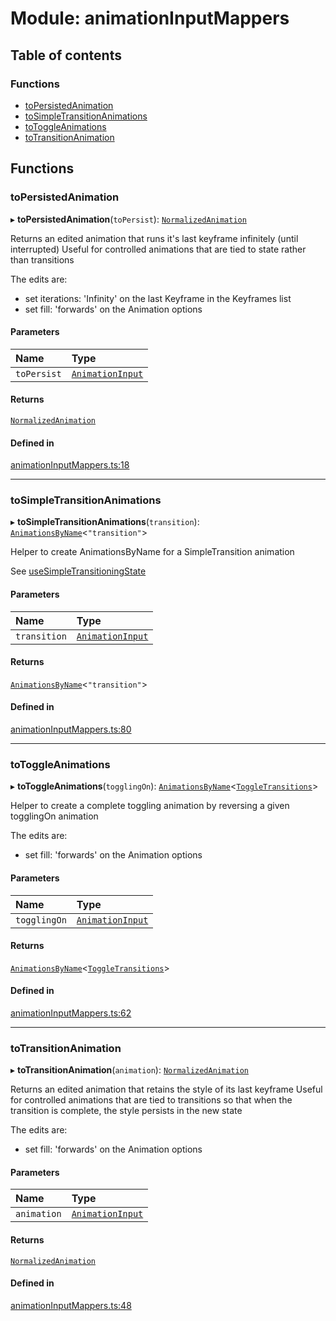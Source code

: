 # Module: animationInputMappers

## Table of contents

### Functions

- [toPersistedAnimation](../wiki/animationInputMappers#topersistedanimation)
- [toSimpleTransitionAnimations](../wiki/animationInputMappers#tosimpletransitionanimations)
- [toToggleAnimations](../wiki/animationInputMappers#totoggleanimations)
- [toTransitionAnimation](../wiki/animationInputMappers#totransitionanimation)

## Functions

### toPersistedAnimation

▸ **toPersistedAnimation**(`toPersist`): [`NormalizedAnimation`](../wiki/AnimationInput.NormalizedAnimation)

Returns an edited animation that runs it's last keyframe infinitely (until interrupted)
Useful for controlled animations that are tied to state rather than transitions

The edits are:
- set iterations: 'Infinity' on the last Keyframe in the Keyframes list
- set fill: 'forwards' on the Animation options

#### Parameters

| Name | Type |
| :------ | :------ |
| `toPersist` | [`AnimationInput`](../wiki/AnimationInput#animationinput) |

#### Returns

[`NormalizedAnimation`](../wiki/AnimationInput.NormalizedAnimation)

#### Defined in

[animationInputMappers.ts:18](https://github.com/tristanjohnson849/react-controlled-animations/blob/64d1fff/src/animationInputMappers.ts#L18)

___

### toSimpleTransitionAnimations

▸ **toSimpleTransitionAnimations**(`transition`): [`AnimationsByName`](../wiki/AnimationInput#animationsbyname)<``"transition"``\>

Helper to create AnimationsByName for a SimpleTransition animation

See [useSimpleTransitioningState](../wiki/hooks#usesimpletransitioningstate)

#### Parameters

| Name | Type |
| :------ | :------ |
| `transition` | [`AnimationInput`](../wiki/AnimationInput#animationinput) |

#### Returns

[`AnimationsByName`](../wiki/AnimationInput#animationsbyname)<``"transition"``\>

#### Defined in

[animationInputMappers.ts:80](https://github.com/tristanjohnson849/react-controlled-animations/blob/64d1fff/src/animationInputMappers.ts#L80)

___

### toToggleAnimations

▸ **toToggleAnimations**(`togglingOn`): [`AnimationsByName`](../wiki/AnimationInput#animationsbyname)<[`ToggleTransitions`](../wiki/hooks.useTransitioningToggle#toggletransitions)\>

Helper to create a complete toggling animation by reversing a given togglingOn animation

The edits are:
- set fill: 'forwards' on the Animation options

#### Parameters

| Name | Type |
| :------ | :------ |
| `togglingOn` | [`AnimationInput`](../wiki/AnimationInput#animationinput) |

#### Returns

[`AnimationsByName`](../wiki/AnimationInput#animationsbyname)<[`ToggleTransitions`](../wiki/hooks.useTransitioningToggle#toggletransitions)\>

#### Defined in

[animationInputMappers.ts:62](https://github.com/tristanjohnson849/react-controlled-animations/blob/64d1fff/src/animationInputMappers.ts#L62)

___

### toTransitionAnimation

▸ **toTransitionAnimation**(`animation`): [`NormalizedAnimation`](../wiki/AnimationInput.NormalizedAnimation)

Returns an edited animation that retains the style of its last keyframe
Useful for controlled animations that are tied to transitions so that when the transition is complete, the style persists in the new state

The edits are:
- set fill: 'forwards' on the Animation options

#### Parameters

| Name | Type |
| :------ | :------ |
| `animation` | [`AnimationInput`](../wiki/AnimationInput#animationinput) |

#### Returns

[`NormalizedAnimation`](../wiki/AnimationInput.NormalizedAnimation)

#### Defined in

[animationInputMappers.ts:48](https://github.com/tristanjohnson849/react-controlled-animations/blob/64d1fff/src/animationInputMappers.ts#L48)
